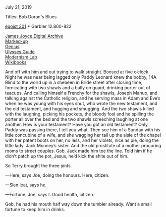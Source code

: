 July 21, 2019


Titles:
Bob Doran's Blues

[egoist 301](https://archive.org/stream/ulysses00joyc_1?ref=ol#page/301/mode/1up) * Garbler 12.800-822

[James Joyce Digital Archive](http://www.jjda.ie/main/JJDA/U/ulex/n/lexn.htm)  
[Marked-up](http://www.columbia.edu/~fms5/ulw12.htm)  
[Genius](https://genius.com/James-joyce-ulysses-chap-12-cyclops-annotated)  
[Ulysses Guide](http://www.ulyssesguide.com/new-page)  
[Modernism Lab](https://modernism.coursepress.yale.edu/the-cyclops/)  
[Wikibooks](https://en.wikibooks.org/wiki/Annotations_to_James_Joyce%27s_Ulysses/Cyclops)  



And off with him and out trying to walk straight. Boosed at five
o’clock. Night he was near being lagged only Paddy Leonard knew the
bobby, 14A. Blind to the world up in a shebeen in Bride street after
closing time, fornicating with two shawls and a bully on guard,
drinking porter out of teacups. And calling himself a Frenchy for the
shawls, Joseph Manuo, and talking against the Catholic religion, and
he serving mass in Adam and Eve’s when he was young with his eyes
shut, who wrote the new testament, and the old testament, and hugging
and smugging. And the two shawls killed with the laughing, picking his
pockets, the bloody fool and he spilling the porter all over the bed
and the two shawls screeching laughing at one another. How is your
testament? Have you got an old testament? Only Paddy was passing
there, I tell you what. Then see him of a Sunday with his little
concubine of a wife, and she wagging her tail up the aisle of the
chapel with her patent boots on her, no less, and her violets, nice as
pie, doing the little lady. Jack Mooney’s sister. And the old
prostitute of a mother procuring rooms to street couples. Gob, Jack
made him toe the line. Told him if he didn’t patch up the pot, Jesus,
he’d kick the shite out of him.

So Terry brought the three pints.

—Here, says Joe, doing the honours. Here, citizen.

—Slan leat, says he.

—Fortune, Joe, says I. Good health, citizen.

Gob, he had his mouth half way down the tumbler already. Want a small fortune to keep him in drinks.

